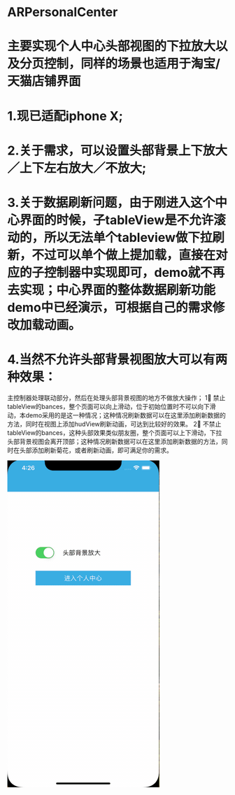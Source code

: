 # ARPersonalCenter
# 主要实现个人中心头部视图的下拉放大以及分页控制，同样的场景也适用于淘宝/天猫店铺界面
# 1.现已适配iphone X;
# 2.关于需求，可以设置头部背景上下放大／上下左右放大／不放大;
# 3.关于数据刷新问题，由于刚进入这个中心界面的时候，子tableView是不允许滚动的，所以无法单个tableview做下拉刷新，不过可以单个做上提加载，直接在对应的子控制器中实现即可，demo就不再去实现；中心界面的整体数据刷新功能demo中已经演示，可根据自己的需求修改加载动画。
# 4.当然不允许头部背景视图放大可以有两种效果：
主控制器处理联动部分，然后在处理头部背景视图的地方不做放大操作；
1⃣️ 禁止tableView的bances，整个页面可以向上滑动，位于初始位置时不可以向下滑动，本demo采用的是这一种情况；这种情况刷新数据可以在这里添加刷新数据的方法，同时在视图上添加hudView刷新动画，可达到比较好的效果。
2⃣️ 不禁止tableView的bances，这种头部效果类似朋友圈，整个页面可以上下滑动，下拉头部背景视图会离开顶部；这种情况刷新数据可以在这里添加刷新数据的方法，同时在头部添加刷新菊花，或者刷新动画，即可满足你的需求。

![image](https://github.com/ArchLL/ARPersonalCenter/blob/master/show.gif)
